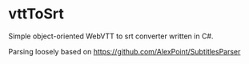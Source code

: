 # vttToSrt
Simple object-oriented WebVTT to srt converter written in C#.


Parsing loosely based on https://github.com/AlexPoint/SubtitlesParser
